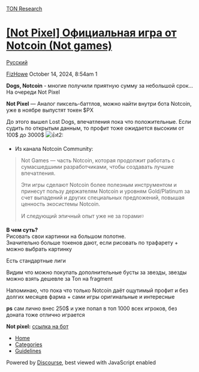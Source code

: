 [TON Research](/)

# [\[Not Pixel\] Официальная игра от Notcoin (Not games)](/t/not-pixel-notcoin-not-games/38287)

[Русский](/c/ru/49) 

    

[FizHowe](https://tonresear.ch/u/FizHowe)  October 14, 2024, 8:54am  1

**Dogs, Notcoin** - многие получили приятную сумму за небольшой срок…  
На очереди Not Pixel

**Not Pixel** — Аналог пиксель-баттлов, можно найти внутри бота Notcoin, уже в ноябре выпустят токен $PX

До этого вышел Lost Dogs, впечатления пока что положительные. Если судить по открытым данным, то профит тоже ожидается высоким от 100$ до 3000$ ![:+1:t2:](https://tonresear.ch/images/emoji/twitter/+1/2.png?v=12 ":+1:t2:")

*   Из канала Notcoin Community:

> Not Games — часть Notcoin, которая продолжит работать с сумасшедшими разработчиками, чтобы создавать лучшие впечатления.
> 
> Эти игры сделают Notcoin более полезным инструментом и принесут пользу держателям Notcoin и уровням Gold/Platinum за счет выпадений и других специальных предложений, повышая ценность экосистемы Notcoin.
> 
> И следующий эпичный опыт уже не за горами◽

**В чем суть?**  
Рисовать свои картинки на большом полотне.  
Значительно больше токенов дают, если рисовать по трафарету + можно выбрать картинку

Есть стандартные лиги

Видим что можно покупать дополнительные бусты за звезды, звезды можно взять дешевле за Ton на fragment

Напоминаю, что пока что только Notcoin даёт ощутимый профит и без долгих месяцев фарма + сами игры оригинальные и интересные

**ps** сам лично внес 250$ и уже попал в топ 1000 всех игроков, без доната тоже отлично играется

**Not pixel:** [ссылка на бот](https://t.me/notpixel/app?startapp=f462926109)

 

*   [Home](/)
*   [Categories](/categories)
*   [Guidelines](/guidelines)

Powered by [Discourse](https://www.discourse.org), best viewed with JavaScript enabled